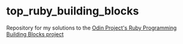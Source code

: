 # top_ruby_building_blocks
Repository for my solutions to the [Odin Project's Ruby Programming Building Blocks project](https://www.theodinproject.com/lessons/building-blocks)
